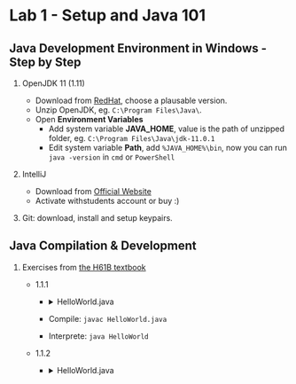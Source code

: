 # Lab 1 - Setup and Java 101

## Java Development Environment in Windows - Step by Step

1. OpenJDK 11 (1.11)
    - Download from [RedHat](https://developers.redhat.com/products/openjdk/download), choose a plausable version.
    - Unzip OpenJDK, eg. `C:\Program Files\Java\`.
    - Open __Environment Variables__
        - Add system variable **JAVA_HOME**, value is the path of unzipped folder, eg. `C:\Program Files\Java\jdk-11.0.1`
        - Edit system variable **Path**, add `%JAVA_HOME%\bin`, now you can run `java -version` in `cmd` or `PowerShell`

1. IntelliJ
    - Download from [Official Website](https://www.jetbrains.com/idea/download/)
    - Activate withstudents account or buy :)

1. Git: download, install and setup keypairs.

## Java Compilation & Development

1. Exercises from [the H61B textbook](https://joshhug.gitbooks.io/hug61b/content/chap1/chap11.html)
    - 1.1.1
        - <details><summary>HelloWorld.java</summary>
        
            ``` java
            public class HelloWorld {
                public static void main(String[] args) {
                    System.out.println("\nHello VScode Container!\n");
                }
            }
            ```

        - Compile: `javac HelloWorld.java`

        - Interprete: `java HelloWorld`
        
        </details>
        
    - 1.1.2
        - <details><summary>HelloWorld.java</summary>
        
            ``` java
            public class HelloNumbers {
                public static void main(String[] args) {
                    int x = 0;
                    int n = 1;
                    while (x < 46) {
                        System.out.print(x + " ");
                        x = x + n;
                        n = n + 1;
                    }
                    System.out.println();
                }
            }
            ```
        
        </details>
